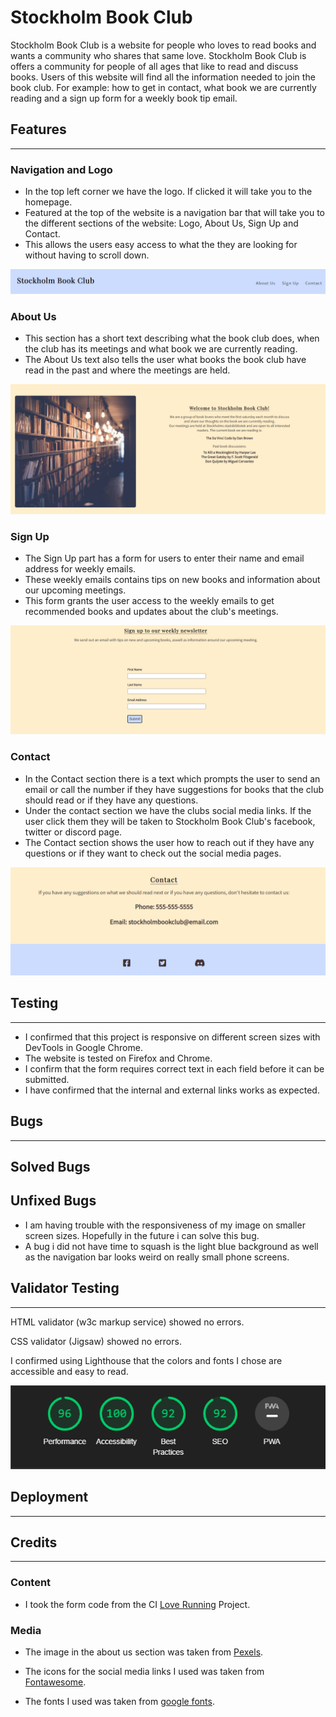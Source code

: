 
# Stockholm Book Club

Stockholm Book Club is a website for people who loves to read books and wants a community who shares that same love. 
Stockholm Book Club is offers a community for people of all ages that like to read and discuss books.
Users of this website will find all the information needed to join the book club. For example: how to get in contact, what book we are currently reading and a sign up form for a weekly book tip email. 

## Features

---

### Navigation and Logo

- In the top left corner we have the logo. If clicked it will take you to the homepage.
- Featured at the top of the website is a navigation bar that will take you to the different sections of the website: Logo, About Us, Sign Up and Contact.
- This allows the users easy access to what the they are looking for without having to scroll down.

![Navigation and header](assets/images/header-navigation.png)

### About Us

- This section has a short text describing what the book club does, when the club has its meetings and what book we are currently reading.
- The About Us text also tells the user what books the book club have read in the past and where the meetings are held.

![About us section](assets/images/about-us.png)

### Sign Up

- The Sign Up part has a form for users to enter their name and email address for weekly emails.
- These weekly emails contains tips on new books and information about our upcoming meetings.
- This form grants the user access to the weekly emails to get recommended books and updates about the club's meetings.

![Sign up form](assets/images/sign-up.png)

### Contact

- In the Contact section there is a text which prompts the user to send an email or call the number if they have suggestions for books that the club should read or if they have any questions.
- Under the contact section we have the clubs social media links. If the user click them they will be taken to Stockholm Book Club's facebook, twitter or discord page.
- The Contact section shows the user how to reach out if they have any questions or if they want to check out the social media pages.

![Contact and footer part of page](assets/images/contact-footer.png)

## Testing

---

- I confirmed that this project is responsive on different screen sizes with DevTools in Google Chrome.
- The website is tested on Firefox and Chrome.
- I confirm that the form requires correct text in each field before it can be submitted. 
- I have confirmed that the internal and external links works as expected.

## Bugs

---

## Solved Bugs

## Unfixed Bugs

- I am having trouble with the responsiveness of my image on smaller screen sizes. Hopefully in the future i can solve this bug.
- A bug i did not have time to squash is the light blue background as well as the navigation bar looks weird on really small phone screens.

## Validator Testing

---

HTML validator (w3c markup service) showed no errors.

CSS validator (Jigsaw) showed no errors.

I confirmed using Lighthouse that the colors and fonts I chose are accessible and easy to read.

![DevTools lighthouse score](assets/images/Ligthouse-test.png)

## Deployment

---

## Credits

---

### Content

- I took the form code from the CI [Love Running](https://github.com/AntonLundd/love-running) Project.

### Media 

- The image in the about us section was taken from [Pexels](https://www.pexels.com/sv-se/).

- The icons for the social media links I used was taken from [Fontawesome](https://fontawesome.com/).

- The fonts I used was taken from [google fonts](https://fonts.google.com/).